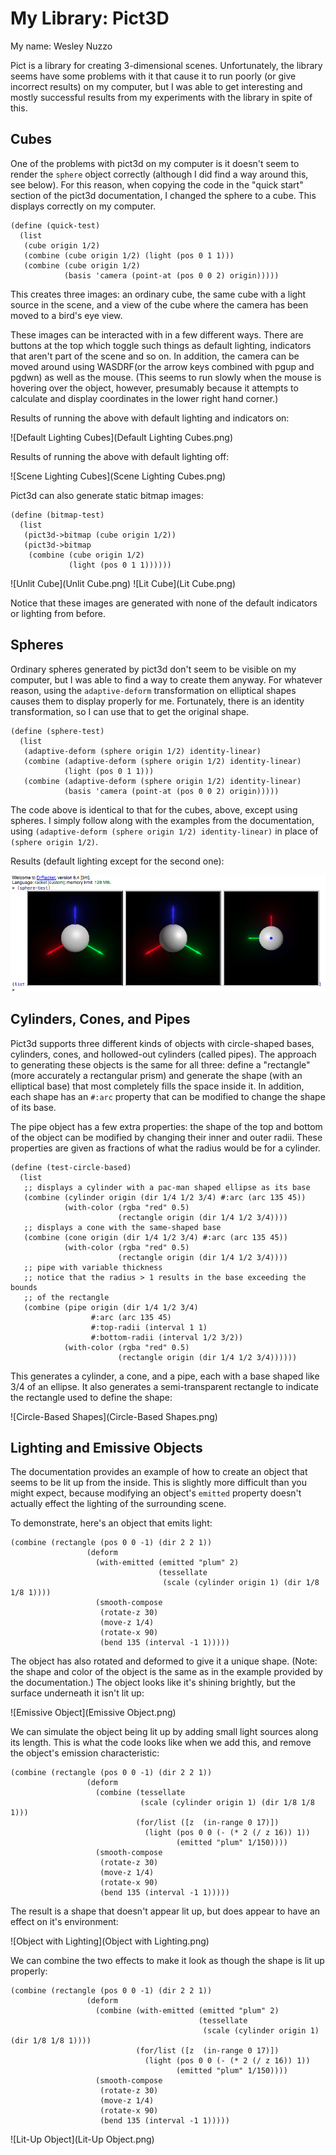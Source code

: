 
# My Library: Pict3D
My name: Wesley Nuzzo

Pict is a library for creating 3-dimensional scenes.
Unfortunately, the library seems have some problems with it that cause it to run poorly (or give incorrect results) on my computer, but I was able to get interesting and mostly successful results from my experiments with the library in spite of this.

## Cubes

One of the problems with pict3d on my computer is it doesn't seem to render the `sphere` object correctly (although I did find a way around this, see below).
For this reason, when copying the code in the "quick start" section of the pict3d documentation, I changed the sphere to a cube. This displays correctly on my computer.
```
(define (quick-test)
  (list
   (cube origin 1/2)
   (combine (cube origin 1/2) (light (pos 0 1 1)))
   (combine (cube origin 1/2)
            (basis 'camera (point-at (pos 0 0 2) origin)))))
```
This creates three images: an ordinary cube, the same cube with a light source in the scene, and a view of the cube where the camera has been moved to a bird's eye view.

These images can be interacted with in a few different ways. There are buttons at the top which toggle such things as default lighting, indicators that aren't part of the scene and so on. In addition, the camera can be moved around using WASDRF(or the arrow keys combined with pgup and pgdwn) as well as the mouse. (This seems to run slowly when the mouse is hovering over the object, however, presumably because it attempts to calculate and display coordinates in the lower right hand corner.)

Results of running the above with default lighting and indicators on:

![Default Lighting Cubes](Default Lighting Cubes.png)

Results of running the above with default lighting off:

![Scene Lighting Cubes](Scene Lighting Cubes.png)

Pict3d can also generate static bitmap images:
```
(define (bitmap-test)
  (list
   (pict3d->bitmap (cube origin 1/2))
   (pict3d->bitmap
    (combine (cube origin 1/2)
             (light (pos 0 1 1))))))
```
![Unlit Cube](Unlit Cube.png) ![Lit Cube](Lit Cube.png)

Notice that these images are generated with none of the default indicators or lighting from before.

## Spheres
Ordinary spheres generated by pict3d don't seem to be visible on my computer, but I was able to find a way to create them anyway.
For whatever reason, using the `adaptive-deform` transformation on elliptical shapes causes them to display properly for me.
Fortunately, there is an identity transformation, so I can use that to get the original shape.
```
(define (sphere-test)
  (list
   (adaptive-deform (sphere origin 1/2) identity-linear)
   (combine (adaptive-deform (sphere origin 1/2) identity-linear)
            (light (pos 0 1 1)))
   (combine (adaptive-deform (sphere origin 1/2) identity-linear)
            (basis 'camera (point-at (pos 0 0 2) origin)))))
```
The code above is identical to that for the cubes, above, except using spheres.
I simply follow along with the examples from the documentation, using `(adaptive-deform (sphere origin 1/2) identity-linear)` in place of `(sphere origin 1/2)`.

Results (default lighting except for the second one):

![Spheres](Spheres.png)

## Cylinders, Cones, and Pipes
Pict3d supports three different kinds of objects with circle-shaped bases, cylinders, cones, and hollowed-out cylinders (called pipes).
The approach to generating these objects is the same for all three: define a "rectangle" (more accurately a rectangular prism) and generate the shape (with an elliptical base) that most completely fills the space inside it. In addition, each shape has an `#:arc` property that can be modified to change the shape of its base.

The pipe object has a few extra properties: the shape of the top and bottom of the object can be modified by changing their inner and outer radii. These properties are given as fractions of what the radius would be for a cylinder.
```
(define (test-circle-based)
  (list
   ;; displays a cylinder with a pac-man shaped ellipse as its base
   (combine (cylinder origin (dir 1/4 1/2 3/4) #:arc (arc 135 45))
            (with-color (rgba "red" 0.5)
                        (rectangle origin (dir 1/4 1/2 3/4))))
   ;; displays a cone with the same-shaped base
   (combine (cone origin (dir 1/4 1/2 3/4) #:arc (arc 135 45))
            (with-color (rgba "red" 0.5)
                        (rectangle origin (dir 1/4 1/2 3/4))))
   ;; pipe with variable thickness
   ;; notice that the radius > 1 results in the base exceeding the bounds
   ;; of the rectangle
   (combine (pipe origin (dir 1/4 1/2 3/4)
                  #:arc (arc 135 45)
                  #:top-radii (interval 1 1)
                  #:bottom-radii (interval 1/2 3/2))
            (with-color (rgba "red" 0.5)
                        (rectangle origin (dir 1/4 1/2 3/4))))))
```
This generates a cylinder, a cone, and a pipe, each with a base shaped like 3/4 of an ellipse. It also generates a semi-transparent rectangle to indicate the rectangle used to define the shape:

![Circle-Based Shapes](Circle-Based Shapes.png)

## Lighting and Emissive Objects

The documentation provides an example of how to create an object that seems to be lit up from the inside.
This is slightly more difficult than you might expect, because modifying an object's `emitted` property doesn't actually effect the lighting of the surrounding scene.

To demonstrate, here's an object that emits light:
```
(combine (rectangle (pos 0 0 -1) (dir 2 2 1))
                 (deform
                   (with-emitted (emitted "plum" 2)
                                 (tessellate
                                  (scale (cylinder origin 1) (dir 1/8 1/8 1))))
                   (smooth-compose
                    (rotate-z 30)
                    (move-z 1/4)
                    (rotate-x 90)
                    (bend 135 (interval -1 1)))))
```
The object has also rotated and deformed to give it a unique shape. (Note: the shape and color of the object is the same as in the example provided by the documentation.)
The object looks like it's shining brightly, but the surface underneath it isn't lit up:

![Emissive Object](Emissive Object.png)

We can simulate the object being lit up by adding small light sources along its length. This is what the code looks like when we add this, and remove the object's emission characteristic:
```
(combine (rectangle (pos 0 0 -1) (dir 2 2 1))
                 (deform
                   (combine (tessellate
                             (scale (cylinder origin 1) (dir 1/8 1/8 1)))
                            (for/list ([z  (in-range 0 17)])
                              (light (pos 0 0 (- (* 2 (/ z 16)) 1))
                                     (emitted "plum" 1/150))))
                   (smooth-compose
                    (rotate-z 30)
                    (move-z 1/4)
                    (rotate-x 90)
                    (bend 135 (interval -1 1)))))
```
The result is a shape that doesn't appear lit up, but does appear to have an effect on it's environment:

![Object with Lighting](Object with Lighting.png)

We can combine the two effects to make it look as though the shape is lit up properly:
```
(combine (rectangle (pos 0 0 -1) (dir 2 2 1))
                 (deform
                   (combine (with-emitted (emitted "plum" 2)
                                          (tessellate
                                           (scale (cylinder origin 1) (dir 1/8 1/8 1))))
                            (for/list ([z  (in-range 0 17)])
                              (light (pos 0 0 (- (* 2 (/ z 16)) 1))
                                     (emitted "plum" 1/150))))
                   (smooth-compose
                    (rotate-z 30)
                    (move-z 1/4)
                    (rotate-x 90)
                    (bend 135 (interval -1 1)))))
```
![Lit-Up Object](Lit-Up Object.png)

<!-- Links -->
[schedule]: https://github.com/oplS16projects/FP-Schedule
[markdown]: https://help.github.com/articles/markdown-basics/
[forking]: https://guides.github.com/activities/forking/
[ref-clone]: http://gitref.org/creating/#clone
[ref-commit]: http://gitref.org/basic/#commit
[ref-push]: http://gitref.org/remotes/#push
[pull-request]: https://help.github.com/articles/creating-a-pull-request
